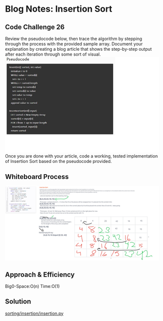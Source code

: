 # Blog Notes: Insertion Sort

## Code Challenge 26
Review the pseudocode below, then trace the algorithm by stepping through the process with the provided sample array. Document your explanation by creating a blog article that shows the step-by-step output after each iteration through some sort of visual.
![pseudocode example](pseudoCC26.jpg)
Once you are done with your article, code a working, tested implementation of Insertion Sort based on the pseudocode provided.

## Whiteboard Process
![code challenge 26](CC26.jpg)


## Approach & Efficiency
Big0-Space:O(n)
Time:O(1)

## Solution
[sorting/insertion/insertion.py](sorting/insertion/insertion.py)
